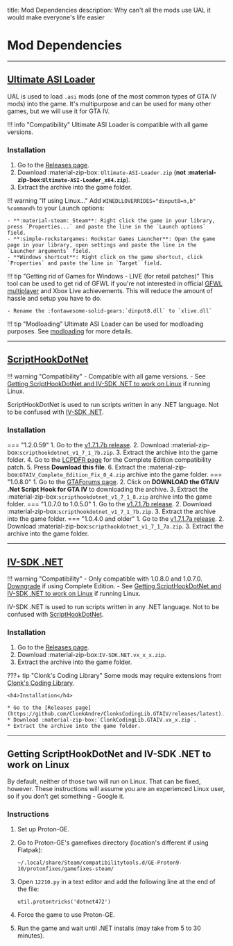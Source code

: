 title: Mod Dependencies
description: Why can't all the mods use UAL it would make everyone's life easier

# Mod Dependencies

---

## [Ultimate ASI Loader](https://github.com/ThirteenAG/Ultimate-ASI-Loader)

 UAL is used to load `.asi` mods (one of the most common types of GTA IV mods) into the game. It's multipurpose and can be used for many other games, but we will use it for GTA IV.

!!! info "Compatibility"
    Ultimate ASI Loader is compatible with all game versions.

<h3>Installation</h3>

1. Go to the [Releases page](https://github.com/ThirteenAG/Ultimate-ASI-Loader/releases/latest).
2. Download :material-zip-box: `Ultimate-ASI-Loader.zip` (**not :material-zip-box:`Ultimate-ASI-Loader_x64.zip`**).
3. Extract the archive into the game folder.

!!! warning "If using Linux..."
    Add `WINEDLLOVERRIDES="dinput8=n,b" %command%` to your Launch options:

    - **:material-steam: Steam**: Right click the game in your library, press `Properties...` and paste the line in the `Launch options` field.
    - **:simple-rockstargames: Rockstar Games Launcher**: Open the game page in your library, open settings and paste the line in the `Launcher arguments` field.
    - **Windows shortcut**: Right click on the game shortcut, click `Properties` and paste the line in `Target` field.

!!! tip "Getting rid of Games for Windows - LIVE (for retail patches)"
    This tool can be used to get rid of GFWL if you're not interested in official [GFWL multiplayer](../../multiplayer.md/#games-for-windows-live) and Xbox Live achievements. This will reduce the amount of hassle and setup you have to do.

    - Rename the :fontawesome-solid-gears:`dinput8.dll` to `xlive.dll`

!!! tip "Modloading"
    Ultimate ASI Loader can be used for modloading purposes. See [modloading](extras/modloading.md) for more details.

---

## [ScriptHookDotNet](https://github.com/HazardX/gta4_scripthookdotnet/)

!!! warning "Compatibility"
    - Compatible with all game versions.
    - See [Getting ScriptHookDotNet and IV-SDK .NET to work on Linux](#getting-scripthookdotnet-and-iv-sdk-net-to-work-on-linux) if running Linux.

ScriptHookDotNet is used to run scripts written in any .NET language. Not to be confused with [IV-SDK .NET](#iv-sdk-net).

<h3>Installation</h3>

=== "1.2.0.59"
    1. Go to the [v1.7.1.7b release](https://github.com/HazardX/gta4_scripthookdotnet/releases/tag/v1.7.1.7b).
    2. Download :material-zip-box:`scripthookdotnet_v1_7_1_7b.zip`.
    3. Extract the archive into the game folder.
    4. Go to the [LCPDFR page](https://www.lcpdfr.com/downloads/gta4mods/g17media/26726-compatibility-patch-for-gta-iv-complete-edition/) for the Complete Edition compatibility patch.
    5. Press **Download this file**.
    6. Extract the :material-zip-box:`GTAIV_Complete_Edition_Fix_0_4.zip` archive into the game folder.
=== "1.0.8.0"
    1. Go to the [GTAForums page](https://gtaforums.com/topic/946154-release-gtaiv-net-scripthook-v1718-support-for-gta-iv-1080-and-eflc-1130-by-arinc9-zolika1351/).
    2. Click on **DOWNLOAD the GTAIV .Net Script Hook for GTA IV** to downloading the archive.
    3. Extract the :material-zip-box:`scripthookdotnet_v1_7_1_8.zip` archive into the game folder.
=== "1.0.7.0 to 1.0.5.0"
    1. Go to the [v1.7.1.7b release](https://github.com/HazardX/gta4_scripthookdotnet/releases/tag/v1.7.1.7b).
    2. Download :material-zip-box:`scripthookdotnet_v1_7_1_7b.zip`.
    3. Extract the archive into the game folder.
=== "1.0.4.0 and older"
    1. Go to the [v1.7.1.7a release](https://github.com/HazardX/gta4_scripthookdotnet/releases/tag/v1.7.1.7a).
    2. Download :material-zip-box:`scripthookdotnet_v1_7_1_7a.zip`.
    3. Extract the archive into the game folder.

---

## [IV-SDK .NET](https://gtaforums.com/topic/986510-iv-sdk-net/)

!!! warning "Compatibility"
    - Only compatible with 1.0.8.0 and 1.0.7.0. [Downgrade](../downgrading/downgrading-the-game.md) if using Complete Edition.
    - See [Getting ScriptHookDotNet and IV-SDK .NET to work on Linux](#getting-scripthookdotnet-and-iv-sdk-net-to-work-on-linux) if running Linux.

IV-SDK .NET is used to run scripts written in any .NET language. Not to be confused with [ScriptHookDotNet](#scripthookdotnet).

<h3>Installation</h3>

1. Go to the [Releases page](https://github.com/ClonkAndre/IV-SDK-DotNet/releases/latest).
2. Download :material-zip-box:`IV-SDK.NET.vx_x_x.zip`.
3. Extract the archive into the game folder.

???+ tip "Clonk's Coding Library"
    Some mods may require extensions from [Clonk's Coding Library](https://github.com/ClonkAndre/ClonksCodingLib.GTAIV/).

    <h4>Installation</h4>

    * Go to the [Releases page](https://github.com/ClonkAndre/ClonksCodingLib.GTAIV/releases/latest).
    * Download :material-zip-box:`ClonkCodingLib.GTAIV.vx_x.zip`.
    * Extract the archive into the game folder.

---

## Getting ScriptHookDotNet and IV-SDK .NET to work on Linux

By default, neither of those two will run on Linux. That can be fixed, however. These instructions will assume you are an experienced Linux user, so if you don't get something - Google it.

<h3>Instructions</h3>

1. Set up Proton-GE.
2. Go to Proton-GE's gamefixes directory (location's different if using Flatpak):

    ```text
    ~/.local/share/Steam/compatibilitytools.d/GE-Proton9-10/protonfixes/gamefixes-steam/
    ```

3. Open `12210.py` in a text editor and add the following line at the end of the file:

    ```text
    util.protontricks('dotnet472')
    ```

4. Force the game to use Proton-GE.
5. Run the game and wait until .NET installs (may take from 5 to 30 minutes).
